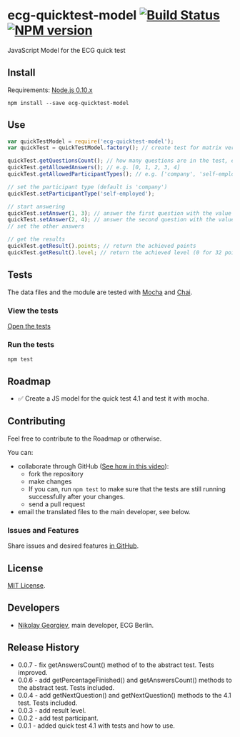 ecg-quicktest-model [![Build Status][travis-image]][travis-url] [![NPM version][npm-image]][npm-url] 
===================

JavaScript Model for the ECG quick test

## Install

Requirements: [Node.js 0.10.x](http://nodejs.org/)

```
npm install --save ecg-quicktest-model
```

## Use

```javascript
var quickTestModel = require('ecg-quicktest-model');
var quickTest = quickTestModel.factory(); // create test for matrix version 4.1

quickTest.getQuestionsCount(); // how many questions are in the test, e.g. 27
quickTest.getAllowedAnswers(); // e.g. [0, 1, 2, 3, 4]
quickTest.getAllowedParticipantTypes(); // e.g. ['company', 'self-employed']

// set the participant type (default is 'company')
quickTest.setParticipantType('self-employed');

// start answering
quickTest.setAnswer(1, 3); // answer the first question with the value 3
quickTest.setAnswer(2, 4); // answer the second question with the value 4
// set the other answers

// get the results
quickTest.getResult().points; // return the achieved points
quickTest.getResult().level; // return the achieved level (0 for 32 points, 1 for 62, 2 for 94 and 3 for 128 points)
```


## Tests

The data files and the module are tested with [Mocha](http://mochajs.org/) and [Chai](http://chaijs.com/).

### View the tests

[Open the tests](test/tests.spec.js)

### Run the tests

``npm test``


## Roadmap

* :white_check_mark: Create a JS model for the quick test 4.1 and test it with mocha.

## Contributing

Feel free to contribute to the Roadmap or otherwise.

You can:

* collaborate through GitHub ([See how in this video](https://www.youtube.com/watch?v=SCZF6I-Rc4I#t=1m19s)):
  * fork the repository
  * make changes
  * If you can, run ``npm test`` to make sure that the tests are still running successfully after your changes.
  * send a pull request
* email the translated files to the main developer, see below.

### Issues and Features

Share issues and desired features [in GitHub](https://github.com/ecogood/ecg-quicktest-texts/issues).

## License

[MIT License](LICENSE).

## Developers

* [Nikolay Georgiev](http://nikolay-georgiev.net/), main developer, ECG Berlin.

## Release History

* 0.0.7 - fix getAnswersCount() method of to the abstract test. Tests improved.
* 0.0.6 - add getPercentageFinished() and getAnswersCount() methods to the abstract test. Tests included.
* 0.0.4 - add getNextQuestion() and getNextQuestion() methods to the 4.1 test. Tests included.
* 0.0.3 - add result level.
* 0.0.2 - add test participant.
* 0.0.1 - added quick test 4.1 with tests and how to use.


[travis-image]: https://travis-ci.org/ecogood/ecg-quicktest-model.svg?branch=master
[travis-url]: https://travis-ci.org/ecogood/ecg-quicktest-model
[npm-url]:  https://npmjs.org/package/ecg-quicktest-model
[npm-image]: http://img.shields.io/npm/v/ecg-quicktest-model.svg?style=flat
